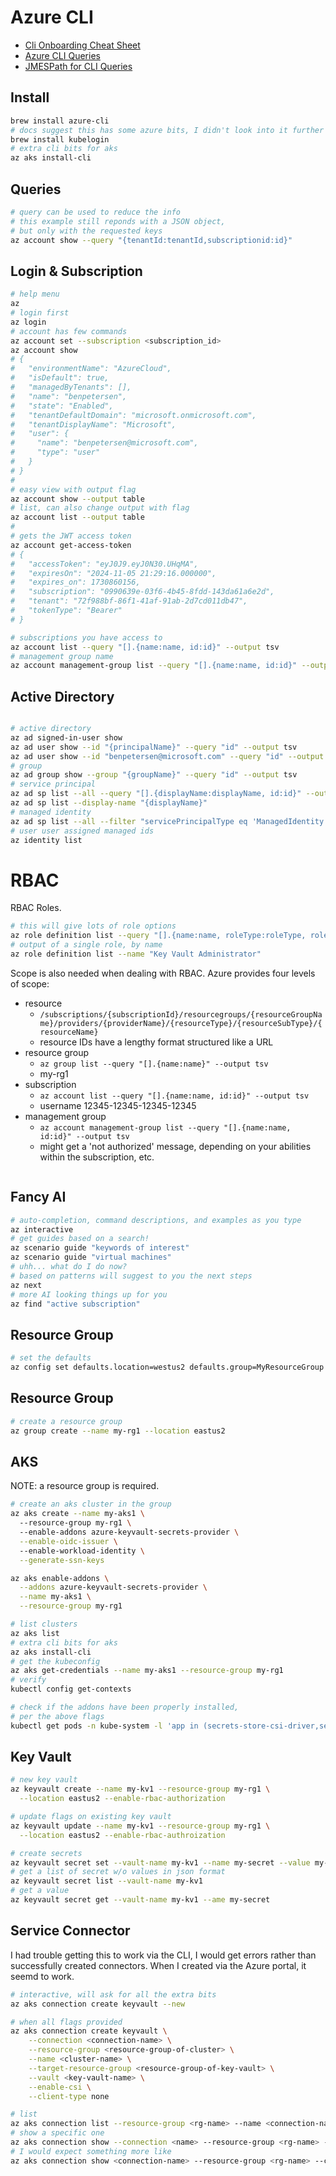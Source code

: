 # Azure CLI

- [Cli Onboarding Cheat Sheet](https://learn.microsoft.com/en-us/cli/azure/cheat-sheet-onboarding)
- [Azure CLI Queries](https://learn.microsoft.com/en-us/cli/azure/use-azure-cli-successfully-query?tabs=examples%2Cbash)
- [JMESPath for CLI Queries](https://jmespath.org/tutorial.html)

## Install

```bash
brew install azure-cli
# docs suggest this has some azure bits, I didn't look into it further
brew install kubelogin
# extra cli bits for aks
az aks install-cli
```

## Queries

```bash
# query can be used to reduce the info 
# this example still reponds with a JSON object,
# but only with the requested keys
az account show --query "{tenantId:tenantId,subscriptionid:id}"
```

## Login & Subscription 

```bash
# help menu
az
# login first
az login
# account has few commands
az account set --subscription <subscription_id>
az account show
# {
#   "environmentName": "AzureCloud",
#   "isDefault": true,
#   "managedByTenants": [],
#   "name": "benpetersen",
#   "state": "Enabled",
#   "tenantDefaultDomain": "microsoft.onmicrosoft.com",
#   "tenantDisplayName": "Microsoft",
#   "user": {
#     "name": "benpetersen@microsoft.com",
#     "type": "user"
#   }
# }
# 
# easy view with output flag
az account show --output table
# list, can also change output with flag
az account list --output table
#
# gets the JWT access token 
az account get-access-token
# {
#   "accessToken": "eyJ0J9.eyJ0N30.UHqMA",
#   "expiresOn": "2024-11-05 21:29:16.000000",
#   "expires_on": 1730860156,
#   "subscription": "0990639e-03f6-4b45-8fdd-143da61a6e2d",
#   "tenant": "72f988bf-86f1-41af-91ab-2d7cd011db47",
#   "tokenType": "Bearer"
# }

# subscriptions you have access to 
az account list --query "[].{name:name, id:id}" --output tsv
# management group name
az account management-group list --query "[].{name:name, id:id}" --output tsv
```

## Active Directory

```bash

# active directory 
az ad signed-in-user show
az ad user show --id "{principalName}" --query "id" --output tsv
az ad user show --id "benpetersen@microsoft.com" --query "id" --output tsv
# group
az ad group show --group "{groupName}" --query "id" --output tsv
# service principal
az ad sp list --all --query "[].{displayName:displayName, id:id}" --output tsv
az ad sp list --display-name "{displayName}"
# managed identity
az ad sp list --all --filter "servicePrincipalType eq 'ManagedIdentity'"
# user user assigned managed ids
az identity list
```

# RBAC

RBAC Roles. 

```bash
# this will give lots of role options
az role definition list --query "[].{name:name, roleType:roleType, roleName:roleName}" --output tsv
# output of a single role, by name
az role definition list --name "Key Vault Administrator"
```

Scope is also needed when dealing with RBAC.  Azure provides 
four levels of scope: 
- resource
  - `/subscriptions/{subscriptionId}/resourcegroups/{resourceGroupName}/providers/{providerName}/{resourceType}/{resourceSubType}/{resourceName}`
  - resource IDs have a lengthy format structured like a URL
- resource group
  - `az group list --query "[].{name:name}" --output tsv`
  - my-rg1
- subscription
  - `az account list --query "[].{name:name, id:id}" --output tsv`
  - username 12345-12345-12345-12345
- management group
  - `az account management-group list --query "[].{name:name, id:id}" --output tsv`
  - might get a 'not authorized' message, depending on your abilities
    within the subscription, etc.
```bash

```


## Fancy AI 

```bash
# auto-completion, command descriptions, and examples as you type
az interactive
# get guides based on a search!
az scenario guide "keywords of interest"
az scenario guide "virtual machines"
# uhh... what do I do now?
# based on patterns will suggest to you the next steps
az next
# more AI looking things up for you
az find "active subscription"
```

## Resource Group

```bash
# set the defaults
az config set defaults.location=westus2 defaults.group=MyResourceGroup
```

## Resource Group

```bash
# create a resource group
az group create --name my-rg1 --location eastus2
```

## AKS

NOTE: a resource group is required.

```bash
# create an aks cluster in the group
az aks create --name my-aks1 \ 
  --resource-group my-rg1 \ 
  --enable-addons azure-keyvault-secrets-provider \
  --enable-oidc-issuer \ 
  --enable-workload-identity \
  --generate-ssn-keys

az aks enable-addons \
  --addons azure-keyvault-secrets-provider \
  --name my-aks1 \
  --resource-group my-rg1

# list clusters
az aks list
# extra cli bits for aks
az aks install-cli
# get the kubeconfig
az aks get-credentials --name my-aks1 --resource-group my-rg1
# verify
kubectl config get-contexts

# check if the addons have been properly installed,
# per the above flags
kubectl get pods -n kube-system -l 'app in (secrets-store-csi-driver,secrets-store-provider-azure)'
```

## Key Vault

```bash
# new key vault
az keyvault create --name my-kv1 --resource-group my-rg1 \
  --location eastus2 --enable-rbac-authorization 

# update flags on existing key vault 
az keyvault update --name my-kv1 --resource-group my-rg1 \
  --location eastus2 --enable-rbac-authroization

# create secrets
az keyvault secret set --vault-name my-kv1 --name my-secret --value my-value
# get a list of secret w/o values in json format
az keyvault secret list --vault-name my-kv1 
# get a value
az keyvault secret get --vault-name my-kv1 --ame my-secret
```

## Service Connector

I had trouble getting this to work via the CLI, I would get 
errors rather than successfully created connectors.  When I 
created via the Azure portal, it seemd to work.

```bash
# interactive, will ask for all the extra bits
az aks connection create keyvault --new

# when all flags provided
az aks connection create keyvault \
    --connection <connection-name> \
    --resource-group <resource-group-of-cluster> \
    --name <cluster-name> \
    --target-resource-group <resource-group-of-key-vault> \
    --vault <key-vault-name> \
    --enable-csi \
    --client-type none

# list
az aks connection list --resource-group <rg-name> --name <connection-name> --output table
# show a specific one
az aks connection show --connection <name> --resource-group <rg-name> --name <i-think-this-is-aks-cluster-name-which-is-awkward>
# I would expect something more like
az aks connection show <connection-name> --resource-group <rg-name> --cluster <aks-cluster-name>
```